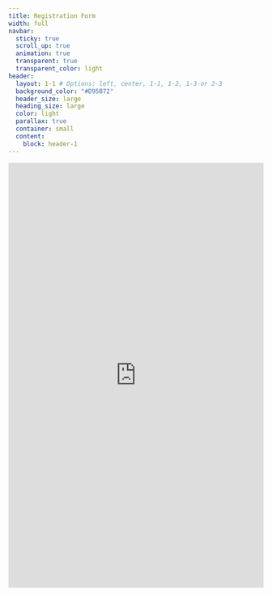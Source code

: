 ```yaml
---
title: Registration Form
width: full
navbar:
  sticky: true
  scroll_up: true
  animation: true
  transparent: true
  transparent_color: light
header:
  layout: 1-1 # Options: left, center, 1-1, 1-2, 1-3 or 2-3
  background_color: "#D95B72"
  header_size: large
  heading_size: large
  color: light
  parallax: true
  container: small
  content:
    block: header-1
---
```


<div class="iframe_container">
<iframe src="https://www.cognitoforms.com/f/9NkbXm-aq0mP52v1MOiyiw?id=1" style="position:relative;width:1px;min-width:100%;*width:100%;" frameborder="0" scrolling="yes" seamless="seamless" height="840" width="100%"></iframe>
<script src="https://www.cognitoforms.com/scripts/embed.js"></script>
</div>